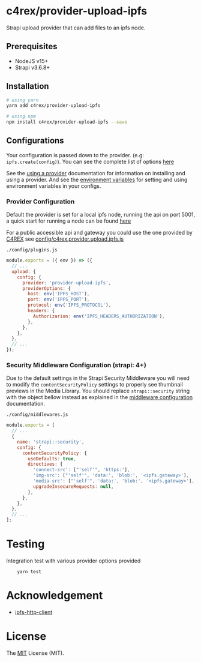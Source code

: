# c4rex/provider-upload-ipfs
Strapi upload provider that can add files to an ipfs node.

## Prerequisites

- NodeJS v15+
- Strapi v3.6.8+

## Installation

```bash
# using yarn
yarn add c4rex/provider-upload-ipfs

# using npm
npm install c4rex/provider-upload-ipfs --save
```

## Configurations

Your configuration is passed down to the provider. (e.g: `ipfs.create(config)`). You can see the complete list of options [here](https://github.com/ipfs/js-ipfs/tree/master/packages/ipfs-http-client#custom-headers)

See the [using a provider](https://docs.strapi.io/developer-docs/latest/plugins/upload.html#using-a-provider) documentation for information on installing and using a provider. And see the [environment variables](https://docs.strapi.io/developer-docs/latest/setup-deployment-guides/configurations/optional/environment.html#environment-variables) for setting and using environment variables in your configs.

### Provider Configuration

Default the provider is set for a local ipfs node, running the api on port 5001, a quick start for running a node can be found [here](https://docs.ipfs.io/how-to/command-line-quick-start/#prerequisites)

For a public accessible api and gateway you could use the one provided by [C4REX](c4rex.dev) see [config/c4rex.provider.upload.ipfs.js](./config/c4rex.provider.upload.ipfs.js)



`./config/plugins.js`

```js
module.exports = ({ env }) => ({
  // ...
  upload: {
    config: {
      provider: 'provider-upload-ipfs',
      providerOptions: {
        host: env('IPFS_HOST'),
        port: env('IPFS_PORT'),
        protocol: env('IPFS_PROTOCOL'),
        headers: {
          Authorizarion: env('IPFS_HEADERS_AUTHORIZATION'),
        },
      },
    },
  },
  // ...
});
```

### Security Middleware Configuration (strapi: 4+)

Due to the default settings in the Strapi Security Middleware you will need to modify the `contentSecurityPolicy` settings to properly see thumbnail previews in the Media Library. You should replace `strapi::security` string with the object bellow instead as explained in the [middleware configuration](https://docs.strapi.io/developer-docs/latest/setup-deployment-guides/configurations/required/middlewares.html#loading-order) documentation.

`./config/middlewares.js`

```js
module.exports = [
  // ...
  {
    name: 'strapi::security',
    config: {
      contentSecurityPolicy: {
        useDefaults: true,
        directives: {
          'connect-src': ["'self'", 'https:'],
          'img-src': ["'self'", 'data:', 'blob:', '<ipfs.gateway>'],
          'media-src': ["'self'", 'data:', 'blob:', '<ipfs.gateway>'],
          upgradeInsecureRequests: null,
        },
      },
    },
  },
  // ...
];
```

# Testing
Integration test with various provider options provided

```
    yarn test
```

# Acknowledgement

- [ipfs-http-client](https://github.com/ipfs/js-ipfs/tree/master/packages/ipfs-http-client)


# License

The [MIT](http://opensource.org/licenses/MIT "MIT") License (MIT).

